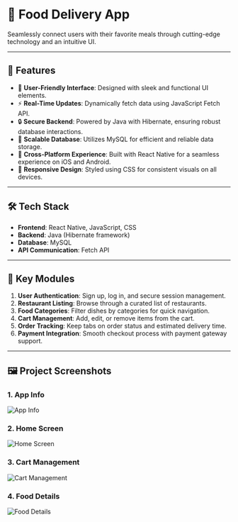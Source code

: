 # 🍔 Food Delivery App

Seamlessly connect users with their favorite meals through cutting-edge technology and an intuitive UI.

---

## 🌟 Features
- 🌈 **User-Friendly Interface**: Designed with sleek and functional UI elements.
- ⚡ **Real-Time Updates**: Dynamically fetch data using JavaScript Fetch API.
- 🔒 **Secure Backend**: Powered by Java with Hibernate, ensuring robust database interactions.
- 💾 **Scalable Database**: Utilizes MySQL for efficient and reliable data storage.
- 📱 **Cross-Platform Experience**: Built with React Native for a seamless experience on iOS and Android.
- 🎨 **Responsive Design**: Styled using CSS for consistent visuals on all devices.

---

## 🛠️ Tech Stack
- **Frontend**: React Native, JavaScript, CSS
- **Backend**: Java (Hibernate framework)
- **Database**: MySQL
- **API Communication**: Fetch API

---

## 🎯 Key Modules
1. **User Authentication**: Sign up, log in, and secure session management.
2. **Restaurant Listing**: Browse through a curated list of restaurants.
3. **Food Categories**: Filter dishes by categories for quick navigation.
4. **Cart Management**: Add, edit, or remove items from the cart.
5. **Order Tracking**: Keep tabs on order status and estimated delivery time.
6. **Payment Integration**: Smooth checkout process with payment gateway support.

---

## 🖼️ Project Screenshots

### 1. App Info
![App Info](https://github.com/tarin-gunarathna/images/tree/main/FoodMobileApplication/Onboarding_01.png)

### 2. Home Screen
![Home Screen](https://github.com/tarin-gunarathna/images/tree/main/FoodMobileApplication/Food-Burgers.png)

### 3. Cart Management
![Cart Management](https://github.com/tarin-gunarathna/images/tree/main/FoodMobileApplication/EditCart.png)

### 4. Food Details
![Food Details](https://github.com/tarin-gunarathna/images/tree/main/FoodMobileApplication/FoodDetails_01.png)

